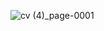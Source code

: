 ![cv (4)_page-0001](https://github.com/ShinHyun-soo/ShinHyun-soo/assets/69250097/6667200f-f22f-426f-9791-f512af470cff)

